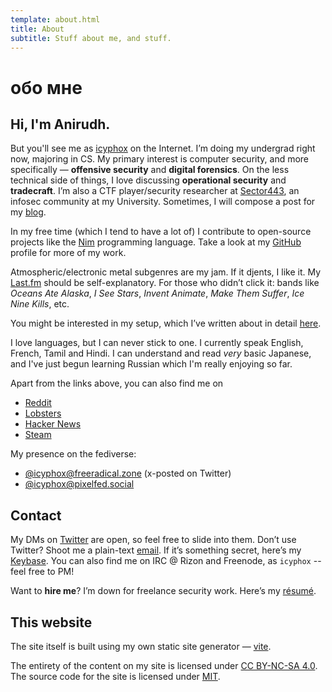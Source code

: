 ```yaml
---
template: about.html
title: About
subtitle: Stuff about me, and stuff.
---
```


# обо мне
## Hi, I'm Anirudh.

But you'll see me as [icyphox](https://www.startpage.com/do/search?query=icyphox) on the Internet. 
I’m doing my undergrad right now, majoring in CS. My primary interest is computer security, and more specifically — **offensive security** and **digital forensics**. 
On the less technical side of things, I love discussing **operational security** and **tradecraft**.
I’m also a CTF player/security researcher at [Sector443](https://sector443.xyz), an infosec community at my University. 
Sometimes, I will compose a post for my [blog](/blog).

In my free time (which I tend to have a lot of) I contribute to open-source projects like the [Nim](https://nim-lang.org) programming language.
Take a look at my [GitHub](https://github.com/icyphox) profile for more of my work. 

Atmospheric/electronic metal subgenres are my jam. If it djents, I like it. My [Last.fm](https://last.fm/user/Icyphox) should be self-explanatory.
For those who didn’t click it: bands like _Oceans Ate Alaska_, _I See Stars_, _Invent Animate_, _Make Them Suffer_, _Ice Nine Kills_, etc.

You might be interested in my setup, which I’ve written about in detail [here](/blog/my-setup).

I love languages, but I can never stick to one. I currently speak English, French, Tamil
and Hindi. I can understand and read _very_ basic Japanese, and I've just begun learning
Russian which I'm really enjoying so far.

Apart from the links above, you can also find me on

- [Reddit](https://reddit.com/u/icyphox)
- [Lobsters](https://lobste.rs/u/icyphox)
- [Hacker News](https://news.ycombinator.com/user?id=Icyphox)
- [Steam](https://steamcommunity.com/id/icyphox)

My presence on the fediverse:

- <a rel="me" href="https://freeradical.zone/@icyphox">@icyphox@freeradical.zone</a> (x-posted on Twitter)
- [@icyphox@pixelfed.social](https://pixelfed.social/icyphox)

## Contact

My DMs on [Twitter](https://twitter.com/icyphox) are open, so feel free to slide into them.
Don’t use Twitter? Shoot me a plain-text [email](mailto:x@icyphox.sh). If it’s something secret, here’s my [Keybase](https://keybase.io/icyphox).
You can also find me on IRC @ Rizon and Freenode, as `icyphox` -- feel
free to PM!

Want to **hire me**? I’m down for freelance security work. Here’s my [résumé](https://x.icyphox.sh/resume.pdf).

## This website

The site itself is built using my own static site generator — [vite](https://github.com/icyphox/vite). 

The entirety of the content on my site is licensed under [CC BY-NC-SA 4.0](https://creativecommons.org/licenses/by-nc-sa/4.0/).
The source code for the site is licensed under [MIT](https://opensource.org/licenses/MIT).
